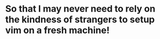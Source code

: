 So that I may never need to rely on the kindness of strangers to setup vim on a fresh machine!
=========================================

